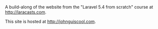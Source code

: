 A build-along of the website from the "Laravel 5.4 from scratch" course at http://laracasts.com.

This site is hosted at http://johnguiscool.com.